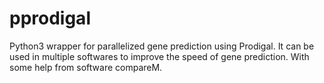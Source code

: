 # pprodigal
Python3 wrapper for parallelized gene prediction using Prodigal. It can be used in multiple softwares to improve the speed of gene prediction. With some help from software compareM.
